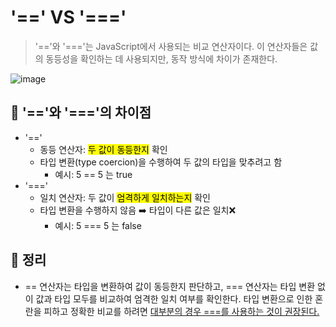 # '==' VS '==='
> '=='와 '==='는 JavaScript에서 사용되는 비교 연산자이다. 이 연산자들은 값의 동등성을 확인하는 데 사용되지만, 동작 방식에 차이가 존재한다.  

![image](https://github.com/EUNCHAEv1006/TIL/assets/129070298/66933ab1-b0a9-4a08-b050-8739901099f8)

## 💬 '=='와 '==='의 차이점  
* '=='  
    * 동등 연산자: <mark>두 값이 동등한지</mark> 확인
    * 타입 변환(type coercion)을 수행하여 두 값의 타입을 맞추려고 함
        * 예시: 5 == 5 는 true
* '==='
    * 일치 연산자: 두 값이 <mark>엄격하게 일치하는지</mark> 확인
    * 타입 변환을 수행하지 않음 ➡️ 타입이 다른 값은 일치❌
        * 예시: 5 === 5 는 false

## 🧹 정리
* == 연산자는 타입을 변환하여 값이 동등한지 판단하고, === 연산자는 타입 변환 없이 값과 타입 모두를 비교하여 엄격한 일치 여부를 확인한다. 타입 변환으로 인한 혼란을 피하고 정확한 비교를 하려면 <U>대부분의 경우 ===를 사용하는 것이 권장된다.</U>